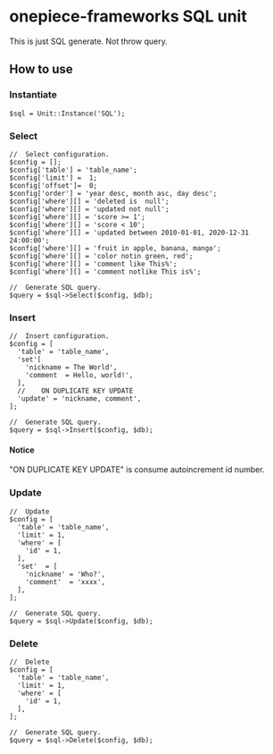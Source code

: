 onepiece-frameworks SQL unit
===

This is just SQL generate. Not throw query.

## How to use

### Instantiate

```
$sql = Unit::Instance('SQL');
```

### Select

```
//  Select configuration.
$config = [];
$config['table'] = 'table_name';
$config['limit'] =  1;
$config['offset']=  0;
$config['order'] = 'year desc, month asc, day desc';
$config['where'][] = 'deleted is  null';
$config['where'][] = 'updated not null';
$config['where'][] = 'score >= 1';
$config['where'][] = 'score < 10';
$config['where'][] = 'updated between 2010-01-01, 2020-12-31 24:00:00';
$config['where'][] = 'fruit in apple, banana, mango';
$config['where'][] = 'color notin green, red';
$config['where'][] = 'comment like This%';
$config['where'][] = 'comment notlike This is%';

//  Generate SQL query.
$query = $sql->Select($config, $db);
```

### Insert

```
//  Insert configuration.
$config = [
  'table' = 'table_name',
  'set'[
    'nickname = The World',
    'comment  = Hello, world!',
  ],
  //	ON DUPLICATE KEY UPDATE
  'update' = 'nickname, comment',
];

//  Generate SQL query.
$query = $sql->Insert($config, $db);
```

#### Notice

 "ON DUPLICATE KEY UPDATE" is consume autoincrement id number.

### Update

```
//  Update
$config = [
  'table' = 'table_name',
  'limit' = 1,
  'where' = [
    'id' = 1,
  ],
  'set'  = [
    'nickname' = 'Who?',
    'comment'  = 'xxxx',
  ],
];

//  Generate SQL query.
$query = $sql->Update($config, $db);
```

### Delete

```
//  Delete
$config = [
  'table' = 'table_name',
  'limit' = 1,
  'where' = [
    'id' = 1,
  ],
];

//  Generate SQL query.
$query = $sql->Delete($config, $db);
```
